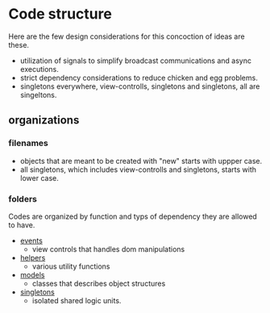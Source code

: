 # Code structure

Here are the few design considerations for this concoction of ideas are these.

- utilization of signals to simplify broadcast communications and async executions.
- strict dependency considerations to reduce chicken and egg problems.
- singletons everywhere, view-controlls, singletons and singletons, all are singeltons.

## organizations

### filenames

- objects that are meant to be created with "new" starts with uppper case.
- all singletons, which includes view-controlls and singletons, starts with lower case.

### folders

Codes are organized by function and typs of dependency they are allowed to have.

- [events](./events/README.md)
    - view controls that handles dom manipulations
- [helpers](./helpers/README.md)
    - various utility functions
- [models](./models/README.md)
    - classes that describes object structures
- [singletons](./singletons/README.md)
    - isolated shared logic units.
